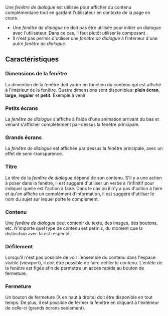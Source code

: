 Une *fenêtre de dialogue* est utilisée pour afficher du contenu complémentaire tout en gardant l'utilisateur en contexte de la page en cours.

<modul-dont>
    <ul>
        <li>Une <em>fenêtre de dialogue</em> ne doit pas être utilisée pour initier un dialogue avec l'utilisateur. Dans ce cas, il faut plutôt utiliser le composant <em><modul-go name="m-modal"></modul-go></em>.</li>
        <li>Il n'est pas permis d'utiliser une <em>fenêtre de dialogue</em> à l'intérieur d'une autre <em>fenêtre de dialogue</em>.</li>
    </ul>
</modul-dont>

## Caractéristiques
### Dimensions de la fenêtre
La dimention de la fenêtre doit varier en fonction du contenu qui est affiché à l'intérieur de la fenêtre. Quatre dimensions sont disponibles: **plein écran**, **large**, **reguler** et **petit**.
<m-message class="m-u--margin-top" skin="light" state="information">Exemple à venir</m-message>

### Petits écrans
La *fenêtre de dialogue* s'affiche à l'aide d'une animation arrivant du bas et venant s'afficher complètement par-dessus la fenêtre principale.

### Grands écrans
La *fenêtre de dialogue* est affichée par dessus la fenêtre principale, avec un effet de semi-transparence.

### Titre
Le titre de la *fenêtre de dialogue* dépend de son contenu. S'il y a une action à poser dans la fenêtre, il est suggéré d'utiliser un verbe à l'infinitif pour indiquer quelle est l'action à faire. Dans le cas où il n'y a pas d'action à faire et qu'on affiche un complément d'information, il est suggéré d'utiliser le nom du sujet sur lequel porte le complément.

### Contenu
Une *fenêtre de dialogue* peut contenir du texte, des images, des boutons, etc. N'importe quel type de contenu est permis, du moment que la distinction avec la *<modul-go name="m-modal"></modul-go>* est respecté.

### Défilement
Lorsqu'il n'est pas possible de voir l'ensemble du contenu dans l'espace visible (viewport), il doit être possible de faire défiler le contenu. L'entête de la fenêtre est figée afin de permettre un accès rapide au bouton de fermeture.

### Fermeture
Un bouton de fermeture (X en haut à droite) doit être disponible en tout temps. De plus, il est possible de fermer la fenêtre en cliquant à l'extérieur de celle-ci (grands écrans seulement).
